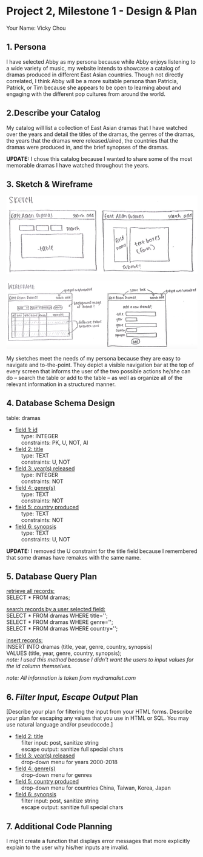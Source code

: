 # Project 2, Milestone 1 - Design & Plan

Your Name: Vicky Chou

## 1. Persona

I have selected Abby as my persona because while Abby enjoys listening to a wide variety of music, my website intends to showcase a catalog of dramas produced in different East Asian countries. Though not directly correlated, I think Abby will be a more suitable persona than Patricia, Patrick, or Tim because she appears to be open to learning about and engaging with the different pop cultures from around the world.

## 2.Describe your Catalog

My catalog will list a collection of East Asian dramas that I have watched over the years and detail the titles of the dramas, the genres of the dramas, the years that the dramas were released/aired, the countries that the dramas were produced in, and the brief synopses of the dramas.

<b>UPDATE:</b>
I chose this catalog because I wanted to share some of the most memorable dramas I have watched throughout the years.

## 3. Sketch & Wireframe

![](sketch.png)

![](wireframe.png)

My sketches meet the needs of my persona because they are easy to navigate and to-the-point. They depict a visible navigation bar at the top of every screen that informs the user of the two possible actions he/she can do – search the table or add to the table – as well as organize all of the relevant information in a structured manner.

## 4. Database Schema Design

table: dramas
* <u>field 1: id</u>  
&nbsp;&nbsp;&nbsp; type: INTEGER  
&nbsp;&nbsp;&nbsp; constraints: PK, U, NOT, AI
* <u>field 2: title</u>  
&nbsp;&nbsp;&nbsp; type: TEXT  
&nbsp;&nbsp;&nbsp; constraints: U, NOT
* <u>field 3: year(s) released</u>  
&nbsp;&nbsp;&nbsp; type: INTEGER  
&nbsp;&nbsp;&nbsp; constraints: NOT
* <u>field 4: genre(s)</u>  
&nbsp;&nbsp;&nbsp; type: TEXT  
&nbsp;&nbsp;&nbsp; constraints: NOT
* <u>field 5: country produced</u>  
&nbsp;&nbsp;&nbsp; type: TEXT  
&nbsp;&nbsp;&nbsp; constraints: NOT
* <u>field 6: synopsis</u>  
&nbsp;&nbsp;&nbsp; type: TEXT  
&nbsp;&nbsp;&nbsp; constraints: U, NOT

<b>UPDATE:</b>
I removed the U constraint for the title field because I remembered that some dramas have remakes with the same name.

## 5. Database Query Plan

<u>retrieve all records:</u>  
SELECT \* FROM dramas;

<u>search records by a user selected field:</u>  
SELECT \* FROM dramas WHERE title='';  
SELECT \* FROM dramas WHERE genre='';  
SELECT \* FROM dramas WHERE country='';

<u>insert records:</u>  
INSERT INTO dramas (title, year, genre, country, synopsis)  
VALUES (title, year, genre, country, synopsis);  
*note: I used this method because I didn't want the users to input values for the id column themselves.*

*note: All information is taken from mydramalist.com*

## 6. *Filter Input, Escape Output* Plan

[Describe your plan for filtering the input from your HTML forms. Describe your plan for escaping any values that you use in HTML or SQL. You may use natural language and/or pseudocode.]


* <u>field 2: title</u>  
&nbsp;&nbsp;&nbsp; filter input: post, sanitize string  
&nbsp;&nbsp;&nbsp; escape output: sanitize full special chars
* <u>field 3: year(s) released</u>  
&nbsp;&nbsp;&nbsp; drop-down menu for years 2000-2018
* <u>field 4: genre(s)</u>  
&nbsp;&nbsp;&nbsp; drop-down menu for genres
* <u>field 5: country produced</u>  
&nbsp;&nbsp;&nbsp; drop-down menu for countries China, Taiwan, Korea, Japan
* <u>field 6: synopsis</u>  
&nbsp;&nbsp;&nbsp; filter input: post, sanitize string  
&nbsp;&nbsp;&nbsp; escape output: sanitize full special chars

## 7. Additional Code Planning

I might create a function that displays error messages that more explicitly explain to the user why his/her inputs are invalid.
